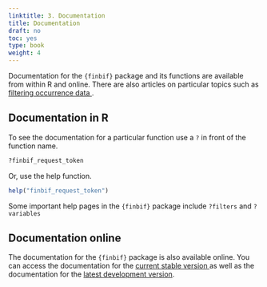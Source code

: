 ```yaml
---
linktitle: 3. Documentation
title: Documentation
draft: no
toc: yes
type: book
weight: 4
---
```




Documentation for the `{finbif}` package and its functions are available from
within R and online. There are also articles on particular topics such as
[filtering occurrence data
](https://luomus.github.io/finbif/articles/v02_filtering.html).

## Documentation in R
To see the documentation for a particular function use a `?` in front of the
function name.

```r
?finbif_request_token
```
Or, use the help function.

```r
help("finbif_request_token")
```

Some important help pages in the `{finbif}` package include `?filters` and
`?variables`

## Documentation online
The documentation for the `{finbif}` package is also available online. You can
access the documentation for the [current stable version
](https://luomus.github.io/finbif/) as well as the documentation for the [latest
development version](https://finbif-docs.netlify.com/).
